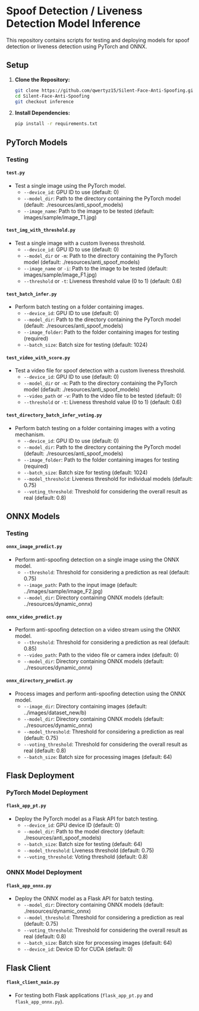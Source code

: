 # Spoof Detection / Liveness Detection Model Inference

This repository contains scripts for testing and deploying models for spoof detection or liveness detection using PyTorch and ONNX.

## Setup

1. **Clone the Repository:**
   ```bash
   git clone https://github.com/qwertyz15/Silent-Face-Anti-Spoofing.git
   cd Silent-Face-Anti-Spoofing
   git checkout inference
   ```

2. **Install Dependencies:**
   ```bash
   pip install -r requirements.txt
   ```

## PyTorch Models

### Testing

#### `test.py`

- Test a single image using the PyTorch model.
  - `--device_id`: GPU ID to use (default: 0)
  - `--model_dir`: Path to the directory containing the PyTorch model (default: ./resources/anti_spoof_models)
  - `--image_name`: Path to the image to be tested (default: images/sample/image_T1.jpg)
  
#### `test_img_with_threshold.py`

- Test a single image with a custom liveness threshold.
  - `--device_id`: GPU ID to use (default: 0)
  - `--model_dir` or `-m`: Path to the directory containing the PyTorch model (default: ./resources/anti_spoof_models)
  - `--image_name` or `-i`: Path to the image to be tested (default: images/sample/image_F1.jpg)
  - `--threshold` or `-t`: Liveness threshold value (0 to 1) (default: 0.6)

#### `test_batch_infer.py`

- Perform batch testing on a folder containing images.
  - `--device_id`: GPU ID to use (default: 0)
  - `--model_dir`: Path to the directory containing the PyTorch model (default: ./resources/anti_spoof_models)
  - `--image_folder`: Path to the folder containing images for testing (required)
  - `--batch_size`: Batch size for testing (default: 1024)

#### `test_video_with_score.py`

- Test a video file for spoof detection with a custom liveness threshold.
  - `--device_id`: GPU ID to use (default: 0)
  - `--model_dir` or `-m`: Path to the directory containing the PyTorch model (default: ./resources/anti_spoof_models)
  - `--video_path` or `-v`: Path to the video file to be tested (default: 0)
  - `--threshold` or `-t`: Liveness threshold value (0 to 1) (default: 0.6)

#### `test_directory_batch_infer_voting.py`

- Perform batch testing on a folder containing images with a voting mechanism.
  - `--device_id`: GPU ID to use (default: 0)
  - `--model_dir`: Path to the directory containing the PyTorch model (default: ./resources/anti_spoof_models)
  - `--image_folder`: Path to the folder containing images for testing (required)
  - `--batch_size`: Batch size for testing (default: 1024)
  - `--model_threshold`: Liveness threshold for individual models (default: 0.75)
  - `--voting_threshold`: Threshold for considering the overall result as real (default: 0.8)

## ONNX Models

### Testing

#### `onnx_image_predict.py`

- Perform anti-spoofing detection on a single image using the ONNX model.
  - `--threshold`: Threshold for considering a prediction as real (default: 0.75)
  - `--image_path`: Path to the input image (default: ../images/sample/image_F2.jpg)
  - `--model_dir`: Directory containing ONNX models (default: ../resources/dynamic_onnx)

#### `onnx_video_predict.py`

- Perform anti-spoofing detection on a video stream using the ONNX model.
  - `--threshold`: Threshold for considering a prediction as real (default: 0.85)
  - `--video_path`: Path to the video file or camera index (default: 0)
  - `--model_dir`: Directory containing ONNX models (default: ../resources/dynamic_onnx)

#### `onnx_directory_predict.py`

- Process images and perform anti-spoofing detection using the ONNX model.
  - `--image_dir`: Directory containing images (default: ../images/dataset_new/b)
  - `--model_dir`: Directory containing ONNX models (default: ../resources/dynamic_onnx)
  - `--model_threshold`: Threshold for considering a prediction as real (default: 0.75)
  - `--voting_threshold`: Threshold for considering the overall result as real (default: 0.8)
  - `--batch_size`: Batch size for processing images (default: 64)

## Flask Deployment

### PyTorch Model Deployment

#### `flask_app_pt.py`

- Deploy the PyTorch model as a Flask API for batch testing.
  - `--device_id`: GPU device ID (default: 0)
  - `--model_dir`: Path to the model directory (default: ./resources/anti_spoof_models)
  - `--batch_size`: Batch size for testing (default: 64)
  - `--model_threshold`: Liveness threshold (default: 0.75)
  - `--voting_threshold`: Voting threshold (default: 0.8)

### ONNX Model Deployment

#### `flask_app_onnx.py`

- Deploy the ONNX model as a Flask API for batch testing.
  - `--model_dir`: Directory containing ONNX models (default: ./resources/dynamic_onnx)
  - `--model_threshold`: Threshold for considering a prediction as real (default: 0.75)
  - `--voting_threshold`: Threshold for considering the overall result as real (default: 0.8)
  - `--batch_size`: Batch size for processing images (default: 64)
  - `--device_id`: Device ID for CUDA (default: 0)

## Flask Client

#### `flask_client_main.py`

- For testing both Flask applications (`flask_app_pt.py` and `flask_app_onnx.py`).

